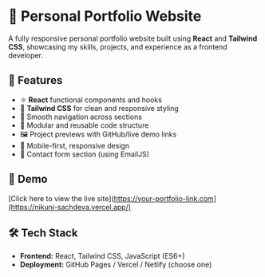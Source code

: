 # 💼 Personal Portfolio Website

A fully responsive personal portfolio website built using **React** and **Tailwind CSS**, showcasing my skills, projects, and experience as a frontend developer.

## 🚀 Features

- ⚛️ **React** functional components and hooks
- 🎨 **Tailwind CSS** for clean and responsive styling
- 🧭 Smooth navigation across sections
- 🧩 Modular and reusable code structure
- 🖼️ Project previews with GitHub/live demo links
- 📱 Mobile-first, responsive design
- 💬 Contact form section (using EmailJS)


## 📸 Demo

[Click here to view the live site](https://your-portfolio-link.com](https://nikunj-sachdeva.vercel.app/)

## 🛠️ Tech Stack

- **Frontend:** React, Tailwind CSS, JavaScript (ES6+)
- **Deployment:** GitHub Pages / Vercel / Netlify (choose one)
